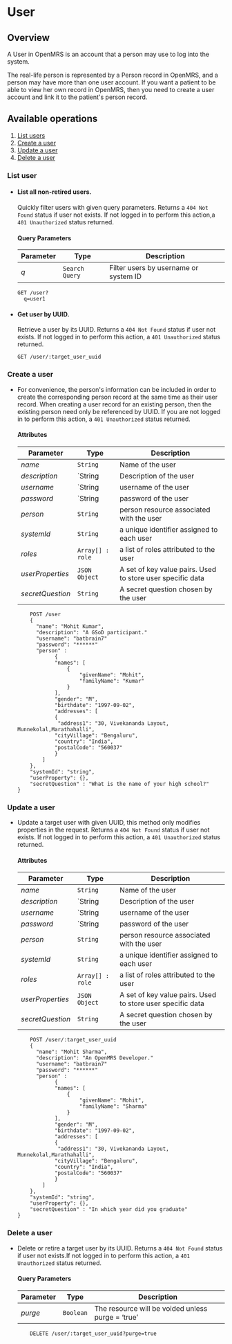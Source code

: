 # User

## Overview

 A User in OpenMRS is an account that a person may use to log into the system.

The real-life person is represented by a Person record in OpenMRS, and a person may have more than one user account. If you want a patient to be able to view her own record in OpenMRS, then you need to create a user account and link it to the patient's person record.

## Available operations

1. [List users](#list-user)
2. [Create a user](#create-a-user)
3. [Update a user](#update-a-user)
4. [Delete a user](#delete-a-user)


### List user

* #### List all non-retired users.
    
    Quickly filter users with given query parameters. Returns a `404 Not Found` status if user not exists. 
     If not logged in to perform this action,a `401 Unauthorized` status returned.
    
    #### Query Parameters

    Parameter | Type | Description
    --- | --- | ---
    *q* | `Search Query` | Filter users by username or system ID

    ```console
    GET /user?
      q=user1
     ```
    
* #### Get user by UUID.

    Retrieve a user by its UUID. Returns a `404 Not Found` status if user not exists. If not logged 
    in to perform this action, a `401 Unauthorized` status returned.
    
    ```console
    GET /user/:target_user_uuid
    ```
   
### Create a user

* For convenience, the person's information can be included in order to create the corresponding person record at the same time as their user record. When creating a user record for an existing person, then the existing person need only be referenced by UUID. If you are not logged in to perform 
this action, a `401 Unauthorized` status returned.

    #### Attributes

    Parameter | Type | Description
    --- | --- | ---
    *name* | `String` | Name of the user
    *description* | `String | Description of the user
    *username* | `String | username of the user
    *password* | `String | password of the user
    *person* | `String` | person resource associated with the user
    *systemId* | `String` | a unique identifier assigned to each user
    *roles* | `Array[] : role` | a list of roles attributed to the user
    *userProperties* | `JSON Object`| A set of key value pairs. Used to store user specific data 
    *secretQuestion* | `String` | A secret question chosen by the user
   
    ```console
        POST /user
        {
          "name": "Mohit Kumar",
          "description": "A GSoD participant."
          "username": "batbrain7"
          "password": "******"
          "person" :
                {
                "names": [
                    {
                        "givenName": "Mohit",
                        "familyName": "Kumar"
                    }
                ],
                "gender": "M",
                "birthdate": "1997-09-02",
                "addresses": [
                {
                 "address1": "30, Vivekananda Layout, Munnekolal,Marathahalli",
                "cityVillage": "Bengaluru",
                "country": "India",
                "postalCode": "560037"
                }
            ]
        },
        "systemId": "string",
        "userProperty": {},
        "secretQuestion" : "What is the name of your high school?"
    }
    ```
### Update a user

*  Update a target user with given UUID, this method only modifies properties in the request. Returns a `404 Not Found` 
status if user not exists. If not logged in to perform this action, a `401 Unauthorized` status returned.
    
    #### Attributes

    Parameter | Type | Description
    --- | --- | ---
    *name* | `String` | Name of the user
    *description* | `String | Description of the user
    *username* | `String | username of the user
    *password* | `String | password of the user
    *person* | `String` | person resource associated with the user
    *systemId* | `String` | a unique identifier assigned to each user
    *roles* | `Array[] : role` | a list of roles attributed to the user
    *userProperties* | `JSON Object`| A set of key value pairs. Used to store user specific data 
    *secretQuestion* | `String` | A secret question chosen by the user
   
    ```console
        POST /user/:target_user_uuid
        {
          "name": "Mohit Sharma",
          "description": "An OpenMRS Developer."
          "username": "batbrain7"
          "password": "******"
          "person" :
                {
                "names": [
                    {
                        "givenName": "Mohit",
                        "familyName": "Sharma"
                    }
                ],
                "gender": "M",
                "birthdate": "1997-09-02",
                "addresses": [
                {
                 "address1": "30, Vivekananda Layout, Munnekolal,Marathahalli",
                "cityVillage": "Bengaluru",
                "country": "India",
                "postalCode": "560037"
                }
            ]
        },
        "systemId": "string",
        "userProperty": {},
        "secretQuestion" : "In which year did you graduate"
    }
    ```
    
### Delete a user

* Delete or retire a target user by its UUID. Returns a `404 Not Found` status if user not exists.If not logged in to perform this action, a `401 Unauthorized` status returned.

    #### Query Parameters

    Parameter | Type | Description
    --- | --- | ---
    *purge* | `Boolean` | The resource will be voided unless purge = ‘true’

    ```console
        DELETE /user/:target_user_uuid?purge=true
     ```

